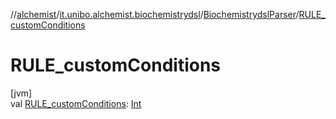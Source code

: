 //[alchemist](../../../index.md)/[it.unibo.alchemist.biochemistrydsl](../index.md)/[BiochemistrydslParser](index.md)/[RULE_customConditions](-r-u-l-e_custom-conditions.md)

# RULE_customConditions

[jvm]\
val [RULE_customConditions](-r-u-l-e_custom-conditions.md): [Int](https://kotlinlang.org/api/latest/jvm/stdlib/kotlin/-int/index.html)
